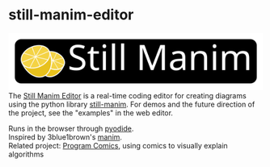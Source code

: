 # still-manim-editor

![Still Manim Logo](./public/still-manim-logo.svg)
The [Still Manim Editor](https://still-manim-editor.vercel.app/) is a real-time coding editor for creating diagrams using the python library [still-manim](https://github.com/tommy11jo/still-manim). For demos and the future direction of the project, see the "examples" in the web editor.

Runs in the browser through [pyodide](https://pyodide.org/en/stable/).  
Inspired by 3blue1brown's [manim](https://github.com/3b1b/manim).  
Related project: [Program Comics](https://github.com/tommy11jo/program-comics), using comics to visually explain algorithms

